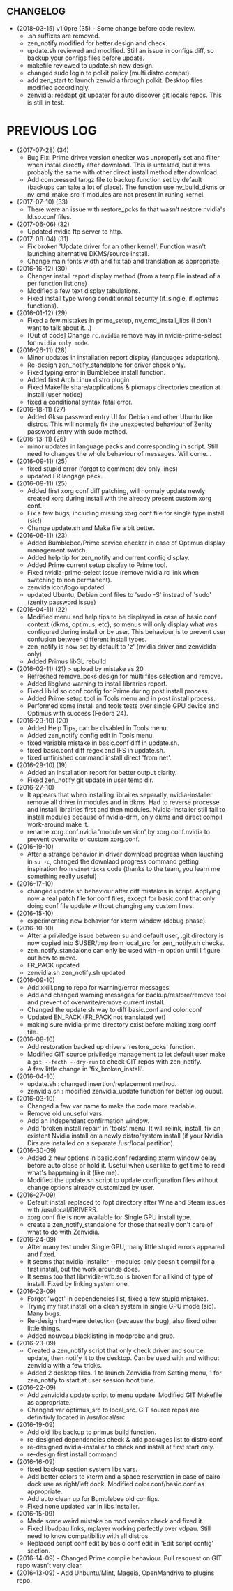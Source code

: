  ## CHANGELOG
 
 - (2018-03-15) v1.0pre (35) - Some change before code review. 
   - .sh suffixes are removed.
   - zen_notify modified for better design and check.
   - update.sh reviewed and modified. Still an issue in configs diff, so backup your configs files before update.
   - makefile reviewed to update.sh new design.
   - changed sudo login to polkit policy (multi distro compat).
   - add zen_start to launch zenvidia through polkit. Desktop files modified accordingly.
   - zenvidia: readapt git updater for auto discover git locals repos. This is still in test.
 	
 # PREVIOUS LOG
 
 - (2017-07-28) (34)
   - Bug Fix: Prime driver version checker was unproperly set and filter when install directly after download. This is untested, but it was probably the same with other direct install method after download.
   - Add compressed tar.gz file to backup function set by default (backups can take a lot of place). The function use nv_build_dkms or nv_cmd_make_src if modules are not present in runing kernel.
 - (2017-07-10) (33)
   - There were an issue with restore_pcks fn that wasn't restore nvidia's ld.so.conf files.
 - (2017-06-06) (32)
   - Updated nvidia ftp server to http.
 - (2017-08-04) (31)
   - Fix broken 'Update driver for an other kernel'. Function wasn't launching alternative DKMS/source install.
   - Change main fonts width and fix tab and translation as appropriate.
 - (2016-16-12) (30)
   - Changer install report display method (from a temp file instead of a per function list one)
   - Modified a few text display tabulations.
   - Fixed install type wrong conditionnal security (if_single, if_optimus functions).
 - (2016-01-12) (29)
   - Fixed a few mistakes in prime_setup, nv_cmd_install_libs (I don't want to talk about it...)
   - \[Out of code\] Change ```rc.nvidia``` remove way in nvidia-prime-select for ```nvidia only mode```.
 - (2016-26-11) (28)
   - Minor updates in installation report display (languages adaptation).   
   - Re-design zen_notify_standalone for driver check only.
   - Fixed typing error in Bumblebee install function.
   - Added first Arch Linux distro plugin.
   - Fixed Makefile share/applications & pixmaps directories creation at install (user notice)
   - fixed a conditional syntax fatal error.
 - (2016-18-11) (27)
   - Added Gksu password entry UI for Debian and other Ubuntu like distros. This will normaly fix the unexpected behaviour of Zenity password entry with sudo method.
 - (2016-13-11) (26)
   - minor updates in language packs and corresponding in script. Still need to changes the whole behaviour of messages. Will come...
 - (2016-09-11) (25)
   - fixed stupid error (forgot to comment dev only lines)
   - updated FR langage pack.
 - (2016-09-11) (25)
   - Added first xorg conf diff patching, will normaly update newly created xorg during install with the already present custom xorg conf.
   - Fix a few bugs, including missing xorg conf file for single type install (sic!)
   - Change update.sh and Make file a bit better.
 - (2016-06-11) (23)
   - Added Bumblebee/Prime service checker in case of Optimus display management switch.
   - Added help tip for zen_notify and current config display. 
   - Added Prime current setup display to Prime tool.
   - Fixed nvidia-prime-select issue (remove nvidia.rc link when switching to non permanent).
   - zenvida icon/logo updated.
   - updated Ubuntu, Debian conf files to 'sudo -S' instead of 'sudo' (zenity password issue)
 - (2016-04-11) (22)
   - Modified menu and help tips to be displayed in case of basic conf context (dkms, optimus, etc), so menus will only display what was configured during install or by user. This behaviour is to prevent user confusion between different install types.
   - zen_notify is now set by default to 'z' (nvidia driver and zenvidida only)
   - Added Primus libGL rebuild 
 - (2016-02-11) (21) > upload by mistake as 20
   - Refreshed remove_pcks design for multi files selection and remove.
   - Added libglvnd warning to install libraries report.
   - Fixed lib ld.so.conf config for Prime during post install process.
   - Added Prime setup tool in Tools menu and in post install process.
   - Performed some install and tools tests over single GPU device and Optimus with success (Fedora 24).
 - (2016-29-10) (20)
   - Added Help Tips, can be disabled in Tools menu.
   - Added zen_notify config edit in Tools menu.
   - fixed variable mistake in basic.conf diff in update.sh.
   - fixed basic.conf diff regex and IFS in update.sh.
   - fixed unfinished command install direct 'from net'.
 - (2016-29-10) (19)
   - Added an installation report for better output clarity.
   - Fixed zen_notify git update in user temp dir.
 - (2016-27-10)
   - It appears that when installing libraires separatly, nvidia-installer remove all driver in modules and in dkms. Had to reverse processe and install librairies first and then modules. Nvidia-installer still fail to install modules because of nvidia-drm, only dkms and direct compil work-around make it.
   - rename xorg.conf.nvidia.'module version' by xorg.conf.nvidia to prevent overwrite or custom xorg.conf. 
 - (2016-19-10)
   - After a strange behavior in driver download progress when lauching in ```su -c```, changed the downlaod progress command getting inspiration from ```winetricks``` code (thanks to the team, you learn me something really useful)
 - (2016-17-10)
   - changed update.sh behaviour after diff mistakes in script. Applying now a real patch file for conf files, except for basic.conf that only doing conf file update without changing any custom lines.
 - (2016-15-10)
   - experimenting new behavior for xterm window (debug phase).
 - (2016-10-10)
   - After a priviledge issue between su and default user, .git directory is now copied into $USER/tmp from local_src for zen_notify.sh checks.
   - zen_notify_standalone can only be used with -n option until I figure out how to move. 
   - FR_PACK updated
   - zenvidia.sh zen_notify.sh updated
 - (2016-09-10)
   - Add xkill.png to repo for warning/error messages.
   - Add and changed warning messages for backup/restore/remove tool and prevent of overwrite/remove current install.
   - Changed the update.sh way to diff basic.conf and color.conf
   - Updated EN_PACK (FR_PACK not translated yet)
   - making sure nvidia-prime directory exist before making xorg.conf file.
 - (2016-08-10)
   - Add restoration backed up drivers 'restore_pcks' function.
   - Modified GIT source priviledge management to let default user make a ```git --fecth --dry-run``` to check GIT repos with zen_notify.
   - A few little change in 'fix_broken_install'.
 - (2016-04-10)
   - update.sh : changed insertion/replacement method.
   - zenvidia.sh : modified zenvidia_update function for better log ouput.
 - (2016-03-10)
   - Changed a few var name to make the code more readable.
   - Remove old unuseful vars.
   - Add an independant confirmation window.
   - Add 'broken install repair' in 'tools' menu. It will relink, install, fix an existent Nvidia install on a newly distro/system install (if your Nvidia Dirs are installed on a separate /usr/local partition).
 - (2016-30-09)
   - Added 2 new options in basic.conf redarding xterm window delay before auto close or hold it. Useful when user like to get time to read what's happening in it (like me).
   - Modified the update.sh script to update configuration files without change options already customized by user.
 - (2016-27-09)
   - Default install replaced to /opt directory after Wine and Steam issues with /usr/local/DRIVERS.
   - xorg conf file is now available for Single GPU install type.
   - create a zen_notify_standalone for those that really don't care of what to do with Zenvidia. 
 - (2016-24-09)
   - After many test under Single GPU, many little stupid errors appeared and fixed.
   - It seems that nvidia-installer --modules-only doesn't compil for a first install, but the work arounds does.
   - It seems too that libnvidia-wfb.so is broken for all kind of type of install. Fixed by linking system one. 
 - (2016-23-09)
   - Forgot 'wget' in dependencies list, fixed a few stupid mistakes.
   - Trying my first install on a clean system in single GPU mode (sic). Many bugs.
   - Re-design hardware detection (because the bug), also fixed other little things.
   - Added nouveau blacklisting in modprobe and grub.
 - (2016-23-09)
   - Created a zen_notify script that only check driver and source update, then notify it to the desktop. Can be used with and without zenvidia with a few tricks.
   - Added 2 desktop files. 1 to launch Zenvidia from Setting menu, 1 for zen_notify to start at user session boot time.
 - (2016-22-09)
   - Add zenvidida update script to menu update. Modified GIT Makefile as appropriate.
   - Changed var optimus_src to local_src. GIT source repos are definitivly located in /usr/local/src
 - (2016-19-09)
   - Add old libs backup to primus build function.
   - re-designed dependencies check & add packages list to distro conf.
   - re-designed nvidia-installer to check and install at first start only.
   - re-design first install command
 - (2016-16-09)
   - fixed backup section system libs vars.
   - Add better colors to xterm and a space reservation in case of cairo-dock use as right/left dock. Modified color.conf/basic.conf as appropriate.
   - Add auto clean up for Bumblebee old configs.
   - Fixed none updated var in libs installer.
 - (2016-15-09)
   - Made some weird mistake on mod version check and fixed it.
   - Fixed libvdpau links, mplayer working perfectly over vdpau. Still need to know compatibility with all distros
   - Replaced script conf edit by basic conf edit in 'Edit script config' section.
 - (2016-14-09) - Changed Prime compile behaviour. Pull resquest on GIT repo wasn't very clear.
 - (2016-13-09) - Add Unbuntu/Mint, Mageia, OpenMandriva to plugins repo.

